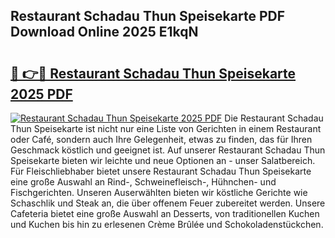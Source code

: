 ## Restaurant Schadau Thun Speisekarte PDF Download Online 2025 E1kqN

# <h2><a href="http://gc9at6.nevu.top/?p=Restaurant+Schadau+Thun+Speisekarte">🔗 👉🔴 Restaurant Schadau Thun Speisekarte 2025 PDF</a></h2>

[![Restaurant Schadau Thun Speisekarte 2025 PDF](https://i.imgur.com/dBaPXMq.png)](http://gc9at6.nevu.top/?p=Restaurant+Schadau+Thun+Speisekarte)
Die Restaurant Schadau Thun Speisekarte ist nicht nur eine Liste von Gerichten in einem Restaurant oder Café, sondern auch Ihre Gelegenheit, etwas zu finden, das für Ihren Geschmack köstlich und geeignet ist. Auf unserer Restaurant Schadau Thun Speisekarte bieten wir leichte und neue Optionen an - unser Salatbereich. Für Fleischliebhaber bietet unsere Restaurant Schadau Thun Speisekarte eine große Auswahl an Rind-, Schweinefleisch-, Hühnchen- und Fischgerichten. Unseren Auserwählten bieten wir köstliche Gerichte wie Schaschlik und Steak an, die über offenem Feuer zubereitet werden. Unsere Cafeteria bietet eine große Auswahl an Desserts, von traditionellen Kuchen und Kuchen bis hin zu erlesenen Crème Brûlée und Schokoladenstückchen.
